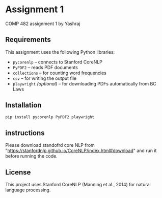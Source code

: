 # Assignment 1

COMP 482 assignment 1 by Yashraj

## Requirements

This assignment uses the following Python libraries:

- `pycorenlp` – connects to Stanford CoreNLP
- `PyPDF2` – reads PDF documents
- `collections` – for counting word frequencies
- `csv` – for writing the output file
- `playwright` _(optional)_ – for downloading PDFs automatically from BC Laws

## Installation

```bash
pip install pycorenlp PyPDF2 playwright
```

## instructions

Please download standofrd core NLP from "https://stanfordnlp.github.io/CoreNLP/index.html#download" and run it before running the code.

## License

This project uses Stanford CoreNLP (Manning et al., 2014) for natural language processing.
